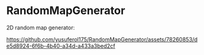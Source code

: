 # RandomMapGenerator
 2D random map generator:
 
https://github.com/yusuferol175/RandomMapGenerator/assets/78260853/de5d8924-6f6b-4b40-a34d-a433a3bed2cf
